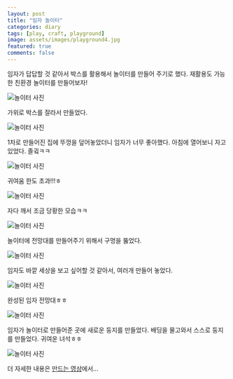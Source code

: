 ```yaml
---
layout: post
title: "임자 놀이터"
categories: diary
tags: [play, craft, playground]
image: assets/images/playground4.jpg
featured: true
comments: false
---
```


임자가 답답할 것 같아서 박스를 활용해서 놀이터를 만들어 주기로 했다. 재활용도 가능한 친환경 놀이터를 만들어보자!

![놀이터 사진](../assets/images/playground1.jpg)

가위로 박스를 잘라서 만들었다.

![놀이터 사진](../assets/images/playground2.jpg)

1차로 만들어진 집에 뚜껑을 덮어놓았더니 임자가 너무 좋아했다. 아침에 열어보니 자고 있었다. 졸귘ㅋㅋ

![놀이터 사진](../assets/images/playground3.jpg)

귀여움 한도 초과!!!ㅎ

![놀이터 사진](../assets/images/playground4.jpg)

자다 깨서 조금 당황한 모습ㅋㅋ

![놀이터 사진](../assets/images/playground5.jpg)

놀이터에 전망대를 만들어주기 위해서 구멍을 뚫었다.

![놀이터 사진](../assets/images/playground6.jpg)

임자도 바깥 세상을 보고 싶어할 것 같아서, 여러개 만들어 놓았다.

![놀이터 사진](../assets/images/playground7.jpg)

완성된 임자 전망대ㅎㅎ

![놀이터 사진](../assets/images/playground9.jpg)

임자가 놀이터로 만들어준 곳에 새로운 둥지를 만들었다. 배딩을 물고와서 스스로 둥지를 만들었다. 귀여운 녀석ㅎㅎ

![놀이터 사진](../assets/images/playground10.jpg)

더 자세한 내용은 [만드는 영상](https://youtu.be/EcpBtSKo-7A)에서...
